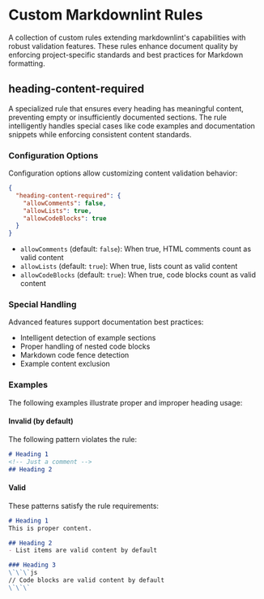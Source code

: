 # Custom Markdownlint Rules

A collection of custom rules extending markdownlint's capabilities with robust validation features. These rules enhance document quality by enforcing project-specific standards and best practices for Markdown formatting.

## heading-content-required

A specialized rule that ensures every heading has meaningful content, preventing empty or insufficiently documented sections. The rule intelligently handles special cases like code examples and documentation snippets while enforcing consistent content standards.

### Configuration Options

Configuration options allow customizing content validation behavior:

```json
{
  "heading-content-required": {
    "allowComments": false,
    "allowLists": true,
    "allowCodeBlocks": true
  }
}
```

- `allowComments` (default: `false`): When true, HTML comments count as valid content
- `allowLists` (default: `true`): When true, lists count as valid content
- `allowCodeBlocks` (default: `true`): When true, code blocks count as valid content

### Special Handling

Advanced features support documentation best practices:

- Intelligent detection of example sections
- Proper handling of nested code blocks
- Markdown code fence detection
- Example content exclusion

### Examples

The following examples illustrate proper and improper heading usage:

#### Invalid (by default)

The following pattern violates the rule:

<!-- markdownlint-disable heading-content-required -->
```markdown
# Heading 1
<!-- Just a comment -->
## Heading 2
```
<!-- markdownlint-enable heading-content-required -->

#### Valid

These patterns satisfy the rule requirements:

<!-- markdownlint-disable heading-content-required -->
```markdown
# Heading 1
This is proper content.

## Heading 2
- List items are valid content by default

### Heading 3
\`\`\`js
// Code blocks are valid content by default
\`\`\`
```
<!-- markdownlint-enable heading-content-required -->
